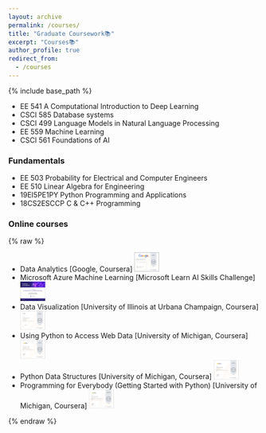 ```yaml
---
layout: archive
permalink: /courses/
title: "Graduate Coursework📚"
excerpt: "Courses📚"
author_profile: true
redirect_from: 
  - /courses
---
```

{% include base_path %}
<!-- Graduate Coursework:  -->

* EE 541   A Computational Introduction to Deep Learning
* CSCI 585 Database systems
* CSCI 499 Language Models in Natural Language Processing
* EE 559   Machine Learning
* CSCI 561 Foundations of AI

### Fundamentals
* EE 503  Probability for Electrical and Computer Engineers
* EE 510  Linear Algebra for Engineering
* 19EI5PE1PY Python Programming and Applications
* 18CS2ESCCP C & C++ Programming


### Online courses
{% raw %}
<div class="course-list">
  <ul>
    <li>Data Analytics [Google, Coursera]
      <img src="/images/Google Data Analytics.jpg" alt="Data Analytics Certificate" style="width: 50px; cursor: pointer;" onclick="openModal(this.src);">
    </li>
    <li>Microsoft Azure Machine Learning [Microsoft Learn AI Skills Challenge]
      <img src="/images/gluck.png" alt="Microsoft Azure ML Certificate" style="width: 50px; cursor: pointer;" onclick="openModal(this.src);">
    </li>
            <li>Data Visualization [University of Illinois at Urbana Champaign, Coursera]
      <img src="/images/uiuc_cou.png" alt="Data Visualization Certificate" style="width: 50px; cursor: pointer;" onclick="openModal(this.src);">
    </li>
        <li>Using Python to Access Web Data [University of Michigan, Coursera]
      <img src="/images/umich_2.png" alt="Using Python to Access Web Data Certificate" style="width: 50px; cursor: pointer;" onclick="openModal(this.src);">
    </li>
        <li>Python Data Structures [University of Michigan, Coursera]
      <img src="/images/umich_3.png" alt="Python Data Structures Certificate" style="width: 50px; cursor: pointer;" onclick="openModal(this.src);">
    </li>
     <li>Programming for Everybody (Getting Started with Python) [University of Michigan, Coursera]
      <img src="/images/umich_1.png" alt="Programming for Everybody Certificate" style="width: 50px; cursor: pointer;" onclick="openModal(this.src);">
    </li>
  </ul>
</div>
<div id="myModal" class="modal">
  <span class="close">&times;</span>
  <img class="modal-content" id="img01">
  <div id="caption"></div>
</div>
<div id="myModal" class="modal">
  <span class="close">&times;</span>
  <img class="modal-content" id="img01">
  <div id="caption"></div>
</div>
{% endraw %}
<style>
.modal {
  display: none; /* Ensures modal is hidden on page load */
  position: fixed;
  top: 0;
  left: 0;
  width: 100%;
  height: 100%;
  background-color: rgba(0,0,0,0.8); /* Dim the background */
  z-index: 1000; /* Ensures modal is on top of other content */
  padding: 20px;
  align-items: center;
  justify-content: center;
  flex-direction: column; /* Stacks items vertically */
}
.modal-content {
  margin: auto;
  display: block;
  max-width: 80%; /* Responsive max width */
  max-height: 80vh; /* Responsive max height */
  width: auto; /* Maintain aspect ratio */
  box-shadow: 0 4px 8px 0 rgba(0,0,0,0.2);
  height: auto;
}
.close {
  position: absolute;
  top: 15px;
  right: 35px;
  color: #f1f1f1;
  font-size: 40px;
  font-weight: bold;
  transition: 0.3s;
}
.close:hover,
.close:focus {
  color: #bbb;
  text-decoration: none;
  cursor: pointer;
}
</style>
<script>
document.addEventListener('DOMContentLoaded', function () {
  var modal = document.getElementById('myModal');
  var modalImg = document.getElementById('img01');
  var span = document.getElementsByClassName("close")[0]; // Close button

  // Function to open modal
  window.openModal = function(src) {
    modalImg.src = src;
    modal.style.display = "flex"; // Show the modal
  }

  // When the user clicks on <span> (x), close the modal
  span.onclick = function() {
    modal.style.display = "none";
  }

  // Close the modal if outside click
  window.onclick = function(event) {
    if (event.target == modal) {
      modal.style.display = "none";
    }
  }
});
</script>
